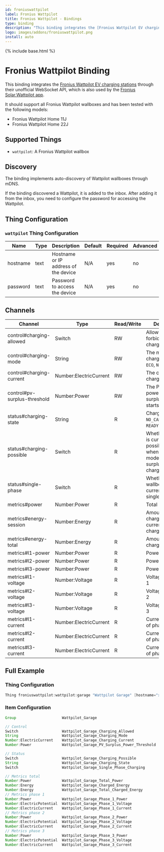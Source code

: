 ```yaml
---
id: froniuswattpilot
label: Fronius Wattpilot
title: Fronius Wattpilot - Bindings
type: binding
description: "This binding integrates the [Fronius Wattpilot EV charging stations](https://www.fronius.com/en-gb/uk/solar-energy/installers-partners/products-solutions/residential-energy-solutions/e-mobility-and-photovoltaic-residential/wattpilot-ev-charging-solution-for-homes)"
logo: images/addons/froniuswattpilot.png
install: auto
---
```


<!-- Attention authors: Do not edit directly. Please add your changes to the appropriate source repository -->

{% include base.html %}

# Fronius Wattpilot Binding

<AddonLogo />

This binding integrates the [Fronius Wattpilot EV charging stations](https://www.fronius.com/en-gb/uk/solar-energy/installers-partners/products-solutions/residential-energy-solutions/e-mobility-and-photovoltaic-residential/wattpilot-ev-charging-solution-for-homes)
through their unofficial WebSocket API, which is also used by the [Fronius Solar.Wattpilot app](https://www.fronius.com/en-gb/uk/solar-energy/installers-partners/products-solutions/residential-energy-solutions/e-mobility-and-photovoltaic-residential/wattpilot-ev-charging-solution-for-homes#anc_app).

It should support all Fronius Wattpilot wallboxes and has been tested with the following models:

- Fronius Wattpilot Home 11J
- Fronius Wattpilot Home 22J

## Supported Things

- `wattpilot`: A Fronius Wattpilot wallbox

## Discovery

The binding implements auto-discovery of Wattpilot wallboxes through mDNS.

If the binding discovered a Wattpilot, it is added to the inbox.
After adding it from the inbox, you need to configure the password for accessing the Wattpilot.

## Thing Configuration

### `wattpilot` Thing Configuration

| Name            | Type    | Description                           | Default | Required | Advanced |
|-----------------|---------|---------------------------------------|---------|----------|----------|
| hostname        | text    | Hostname or IP address of the device  | N/A     | yes      | no       |
| password        | text    | Password to access the device         | N/A     | yes      | no       |

## Channels

| Channel                      | Type                   | Read/Write | Description                                                                                             |
|------------------------------|------------------------|------------|---------------------------------------------------------------------------------------------------------|
| control#charging-allowed     | Switch                 | RW         | Allow (`ON`) or forbid (`OFF`) charging                                                                 |
| control#charging-mode        | String                 | RW         | The mode of charging: `DEFAULT`, `ECO`, `NEXT_TRIP`                                                     |
| control#charging-current     | Number:ElectricCurrent | RW         | The current to charge with                                                                              |
| control#pv-surplus-threshold | Number:Power           | RW         | The PV surplus power at which surplus charging starts                                                   |
| status#charging-state        | String                 | R          | Charging state: `NO_CAR`, `CHARGING`, `READY` or `COMPLETE`                                             |
| status#charging-possible     | Switch                 | R          | Whether charging is currently possible, e.g. when using ECO mode, too low PV surplus can block charging |
| status#single-phase          | Switch                 | R          | Whether the wallbox is currently charging single phase only                                             |
| metrics#power                | Number:Power           | R          | Total power                                                                                             |
| metrics#energy-session       | Number:Energy          | R          | Amount of energy charged in the current/last charging session                                           |
| metrics#energy-total         | Number:Energy          | R          | Amount of energy charged in total                                                                       |
| metrics#l1-power             | Number:Power           | R          | Power of phase 1                                                                                        |
| metrics#l2-power             | Number:Power           | R          | Power of phase 2                                                                                        |
| metrics#l3-power             | Number:Power           | R          | Power of phase 3                                                                                        |
| metrics#l1-voltage           | Number:Voltage         | R          | Voltage of phase 1                                                                                      |
| metrics#l2-voltage           | Number:Voltage         | R          | Voltage of phase 2                                                                                      |
| metrics#l3-voltage           | Number:Voltage         | R          | Voltage of phase 3                                                                                      |
| metrics#l1-current           | Number:ElectricCurrent | R          | Current/amperage of phase 1                                                                             |
| metrics#l2-current           | Number:ElectricCurrent | R          | Current/amperage of phase 2                                                                             |
| metrics#l3-current           | Number:ElectricCurrent | R          | Current/amperage of phase 3                                                                             |

## Full Example

### Thing Configuration

```java
Thing froniuswattpilot:wattpilot:garage "Wattpilot Garage" [hostname="xxx.xxx.xxx.xxx", password="secret"]
```

### Item Configuration

```java
Group                     Wattpilot_Garage                             "Wattpilot Garage"                                                          ["Equipment"]

// Control
Switch                    Wattpilot_Garage_Charging_Allowed            "Charging Allowed"                      <BatteryLevel>  (Wattpilot_Garage)  ["Control"]                 {channel="froniuswattpilot:wattpilot:garage:control#charging-allowed"}
String                    Wattpilot_Garage_Charging_Mode               "Charging Mode"                         <BatteryLevel>  (Wattpilot_Garage)  ["Control"]                 {channel="froniuswattpilot:wattpilot:garage:control#charging-mode"}
Number:ElectricCurrent    Wattpilot_Garage_Charging_Current            "Charging Current [%d A]"               <Energy>        (Wattpilot_Garage)  ["Setpoint", "Current"]     {channel="froniuswattpilot:wattpilot:garage:control#charging-current", unit="A"}
Number:Power              Wattpilot_Garage_PV_Surplus_Power_Threshold  "PV Surplus Power Threshold [%.1f kW]"  <SolarPlant>    (Wattpilot_Garage)  ["Setpoint", "Power"]       {channel="froniuswattpilot:wattpilot:garage:control#pv-surplus-threshold", unit="kW"}

// Status
Switch                    Wattpilot_Garage_Charging_Possible           "Charging Possible"                     <BatteryLevel>  (Wattpilot_Garage)  ["Status"]                  {channel="froniuswattpilot:wattpilot:garage:status#charging-possible"}
String                    Wattpilot_Garage_Charging_State              "Charging State"                        <BatteryLevel>  (Wattpilot_Garage)  ["Status"]                  {channel="froniuswattpilot:wattpilot:garage:status#charging-state"}
Switch                    Wattpilot_Garage_Single_Phase_Charging       "Single Phase Charging"                 <BatteryLevel>  (Wattpilot_Garage)  ["Status"]                  {channel="froniuswattpilot:wattpilot:garage:status#single-phase"}

// Metrics total
Number:Power              Wattpilot_Garage_Total_Power                 "Total Power [%.2f kW]"                 <Energy>        (Wattpilot_Garage)  ["Measurement", "Power"]    {channel="froniuswattpilot:wattpilot:garage:metrics#power", unit="kW"}
Number:Energy             Wattpilot_Garage_Charged_Energy              "Charged Energy [%.2f kWh]"             <Energy>        (Wattpilot_Garage)  ["Measurement", "Energy"]   {channel="froniuswattpilot:wattpilot:garage:metrics#energy-session", unit="kWh"}
Number:Energy             Wattpilot_Garage_Total_Charged_Energy        "Total Charged Energy [%.0f kWh]"       <Energy>        (Wattpilot_Garage)  ["Measurement", "Energy"]   {channel="froniuswattpilot:wattpilot:garage:metrics#energy-total", unit="kWh"}
// Metrics phase 1
Number:Power              Wattpilot_Garage_Phase_1_Power               "Phase 1 Power [%.2f kW]"               <Energy>        (Wattpilot_Garage)  ["Measurement", "Power"]    {channel="froniuswattpilot:wattpilot:garage:metrics#l1-power", unit="kW"}
Number:ElectricPotential  Wattpilot_Garage_Phase_1_Voltage             "Phase 1 Voltage [%d V]"                <Energy>        (Wattpilot_Garage)  ["Measurement", "Voltage"]  {channel="froniuswattpilot:wattpilot:garage:metrics#l1-voltage", unit="V"}
Number:ElectricCurrent    Wattpilot_Garage_Phase_1_Current             "Phase 1 Current [%.1f A]"              <Energy>        (Wattpilot_Garage)  ["Measurement", "Current"]  {channel="froniuswattpilot:wattpilot:garage:metrics#l1-current", unit="A"}
// Metrics phase 2
Number:Power              Wattpilot_Garage_Phase_2_Power               "Phase 2 Power [%.2f kW]"               <Energy>        (Wattpilot_Garage)  ["Measurement", "Power"]    {channel="froniuswattpilot:wattpilot:garage:metrics#l2-power", unit="kW"}
Number:ElectricPotential  Wattpilot_Garage_Phase_2_Voltage             "Phase 2 Voltage [%d V]"                <Energy>        (Wattpilot_Garage)  ["Measurement", "Voltage"]  {channel="froniuswattpilot:wattpilot:garage:metrics#l2-voltage", unit="V"}
Number:ElectricCurrent    Wattpilot_Garage_Phase_2_Current             "Phase 2 Current [%.1f A]"              <Energy>        (Wattpilot_Garage)  ["Measurement", "Current"]  {channel="froniuswattpilot:wattpilot:garage:metrics#l2-current", unit="A"}
// Metrics phase 3
Number:Power              Wattpilot_Garage_Phase_3_Power               "Phase 3 Power [%.2f kW]"               <Energy>        (Wattpilot_Garage)  ["Measurement", "Power"]    {channel="froniuswattpilot:wattpilot:garage:metrics#l3-power", unit="kW"}
Number:ElectricPotential  Wattpilot_Garage_Phase_3_Voltage             "Phase 3 Voltage [%d V]"                <Energy>        (Wattpilot_Garage)  ["Measurement", "Voltage"]  {channel="froniuswattpilot:wattpilot:garage:metrics#l3-voltage", unit="V"}
Number:ElectricCurrent    Wattpilot_Garage_Phase_3_Current             "Phase 3 Current [%.1f A]"              <Energy>        (Wattpilot_Garage)  ["Measurement", "Current"]  {channel="froniuswattpilot:wattpilot:garage:metrics#l3-current", unit="A"}
```
